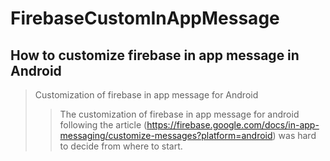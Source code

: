 # FirebaseCustomInAppMessage
## How to customize firebase in app message in Android
> Customization of firebase in app message for Android
> > The customization of firebase in app message for android following the article (https://firebase.google.com/docs/in-app-messaging/customize-messages?platform=android) was hard to decide from where to start.
